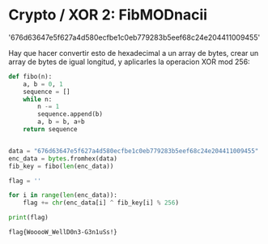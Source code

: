 # Crypto / XOR 2: FibMODnacii

'676d63647e5f627a4d580ecfbe1c0eb779283b5eef68c24e204411009455'

Hay que hacer convertir esto de hexadecimal a un array de bytes, crear un array de bytes de igual longitud, y aplicarles la operacion XOR mod 256:

``` python
def fibo(n):
    a, b = 0, 1
    sequence = []
    while n:
        n -= 1
        sequence.append(b)
        a, b = b, a+b
    return sequence


data = "676d63647e5f627a4d580ecfbe1c0eb779283b5eef68c24e204411009455"
enc_data = bytes.fromhex(data)
fib_key = fibo(len(enc_data))

flag = ''

for i in range(len(enc_data)):
    flag += chr(enc_data[i] ^ fib_key[i] % 256)

print(flag)
```

`flag{WooooW_WellD0n3-G3n1uSs!}`

